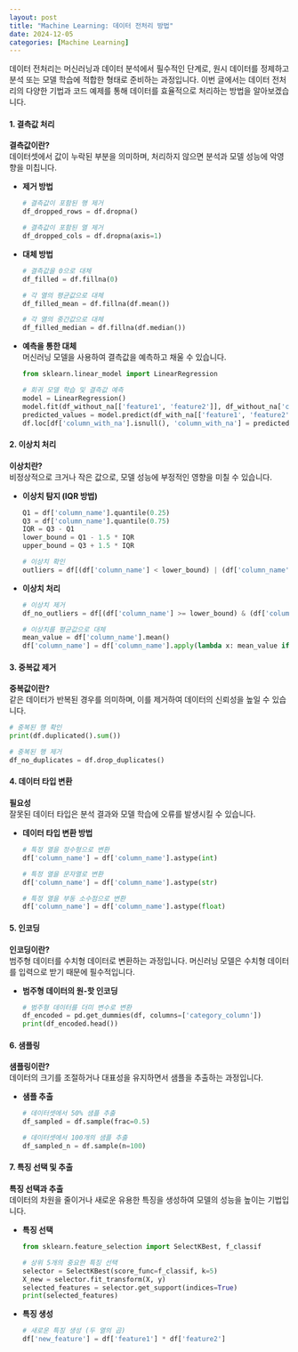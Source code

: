```yaml
---
layout: post
title: "Machine Learning: 데이터 전처리 방법"
date: 2024-12-05
categories: [Machine Learning] 
---
```


데이터 전처리는 머신러닝과 데이터 분석에서 필수적인 단계로, 원시 데이터를 정제하고 분석 또는 모델 학습에 적합한 형태로 준비하는 과정입니다. 이번 글에서는 데이터 전처리의 다양한 기법과 코드 예제를 통해 데이터를 효율적으로 처리하는 방법을 알아보겠습니다.


#### **1. 결측값 처리**

**결측값이란?**  
데이터셋에서 값이 누락된 부분을 의미하며, 처리하지 않으면 분석과 모델 성능에 악영향을 미칩니다.

- **제거 방법**  
  ```python
  # 결측값이 포함된 행 제거
  df_dropped_rows = df.dropna()

  # 결측값이 포함된 열 제거
  df_dropped_cols = df.dropna(axis=1)
  ```
  
- **대체 방법**  
  ```python
  # 결측값을 0으로 대체
  df_filled = df.fillna(0)

  # 각 열의 평균값으로 대체
  df_filled_mean = df.fillna(df.mean())

  # 각 열의 중간값으로 대체
  df_filled_median = df.fillna(df.median())
  ```

- **예측을 통한 대체**  
  머신러닝 모델을 사용하여 결측값을 예측하고 채울 수 있습니다.  
  ```python
  from sklearn.linear_model import LinearRegression

  # 회귀 모델 학습 및 결측값 예측
  model = LinearRegression()
  model.fit(df_without_na[['feature1', 'feature2']], df_without_na['column_with_na'])
  predicted_values = model.predict(df_with_na[['feature1', 'feature2']])
  df.loc[df['column_with_na'].isnull(), 'column_with_na'] = predicted_values
  ```


#### **2. 이상치 처리**

**이상치란?**  
비정상적으로 크거나 작은 값으로, 모델 성능에 부정적인 영향을 미칠 수 있습니다.

- **이상치 탐지 (IQR 방법)**  
  ```python
  Q1 = df['column_name'].quantile(0.25)
  Q3 = df['column_name'].quantile(0.75)
  IQR = Q3 - Q1
  lower_bound = Q1 - 1.5 * IQR
  upper_bound = Q3 + 1.5 * IQR

  # 이상치 확인
  outliers = df[(df['column_name'] < lower_bound) | (df['column_name'] > upper_bound)]
  ```

- **이상치 처리**  
  ```python
  # 이상치 제거
  df_no_outliers = df[(df['column_name'] >= lower_bound) & (df['column_name'] <= upper_bound)]

  # 이상치를 평균값으로 대체
  mean_value = df['column_name'].mean()
  df['column_name'] = df['column_name'].apply(lambda x: mean_value if x < lower_bound or x > upper_bound else x)
  ```


#### **3. 중복값 제거**

**중복값이란?**  
같은 데이터가 반복된 경우를 의미하며, 이를 제거하여 데이터의 신뢰성을 높일 수 있습니다.  
```python
# 중복된 행 확인
print(df.duplicated().sum())

# 중복된 행 제거
df_no_duplicates = df.drop_duplicates()
```


#### **4. 데이터 타입 변환**

**필요성**  
잘못된 데이터 타입은 분석 결과와 모델 학습에 오류를 발생시킬 수 있습니다.  

- **데이터 타입 변환 방법**  
  ```python
  # 특정 열을 정수형으로 변환
  df['column_name'] = df['column_name'].astype(int)

  # 특정 열을 문자열로 변환
  df['column_name'] = df['column_name'].astype(str)

  # 특정 열을 부동 소수점으로 변환
  df['column_name'] = df['column_name'].astype(float)
  ```


#### **5. 인코딩**

**인코딩이란?**  
범주형 데이터를 수치형 데이터로 변환하는 과정입니다. 머신러닝 모델은 수치형 데이터를 입력으로 받기 때문에 필수적입니다.

- **범주형 데이터의 원-핫 인코딩**  
  ```python
  # 범주형 데이터를 더미 변수로 변환
  df_encoded = pd.get_dummies(df, columns=['category_column'])
  print(df_encoded.head())
  ```


#### **6. 샘플링**

**샘플링이란?**  
데이터의 크기를 조절하거나 대표성을 유지하면서 샘플을 추출하는 과정입니다.  

- **샘플 추출**  
  ```python
  # 데이터셋에서 50% 샘플 추출
  df_sampled = df.sample(frac=0.5)

  # 데이터셋에서 100개의 샘플 추출
  df_sampled_n = df.sample(n=100)
  ```


#### **7. 특징 선택 및 추출**

**특징 선택과 추출**  
데이터의 차원을 줄이거나 새로운 유용한 특징을 생성하여 모델의 성능을 높이는 기법입니다.

- **특징 선택**  
  ```python
  from sklearn.feature_selection import SelectKBest, f_classif

  # 상위 5개의 중요한 특징 선택
  selector = SelectKBest(score_func=f_classif, k=5)
  X_new = selector.fit_transform(X, y)
  selected_features = selector.get_support(indices=True)
  print(selected_features)
  ```

- **특징 생성**  
  ```python
  # 새로운 특징 생성 (두 열의 곱)
  df['new_feature'] = df['feature1'] * df['feature2']
  ```
